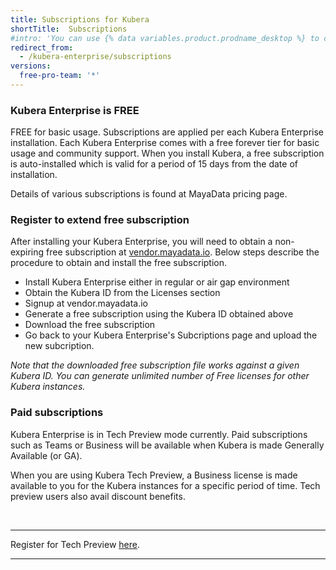 ```yaml
---
title: Subscriptions for Kubera
shortTitle:  Subscriptions
#intro: 'You can use {% data variables.product.prodname_desktop %} to create and manage a Git repository without using the command line.'
redirect_from:
  - /kubera-enterprise/subscriptions
versions:
  free-pro-team: '*'
---
```




### Kubera Enterprise is FREE

FREE for basic usage. Subscriptions are applied per each Kubera Enterprise installation. Each Kubera Enterprise comes with a free forever tier for basic usage and community support. When you install Kubera, a free subscription is auto-installed which is valid for a period of 15 days from the date of installation. 

Details of various subscriptions is found at MayaData pricing page.

### Register to extend free subscription

After installing your Kubera Enterprise, you will need to obtain a non-expiring free subscription at <a href="https://vendor.mayadata.io" target="_blank">vendor.mayadata.io</a>. Below steps describe the procedure to obtain and install the free subscription.

- Install Kubera Enterprise either in regular or air gap environment
- Obtain the Kubera ID from the Licenses section
- Signup at  vendor.mayadata.io
- Generate a free subscription using the Kubera ID  obtained above
- Download the free subscription
- Go back to your Kubera Enterprise's Subcriptions page and upload the new subcription.

*Note that the downloaded free subscription file works against a given Kubera ID. You can generate unlimited number of Free licenses for other Kubera instances.*

### Paid subscriptions 

Kubera Enterprise is in Tech Preview mode currently. Paid subscriptions such as Teams or Business will be available when Kubera is made Generally Available (or GA).

When you are using Kubera Tech Preview, a Business license is made available to you for the Kubera instances for a specific period of time. Tech preview users also avail discount benefits. 

<br>

<hr>

Register for Tech Preview <a href="https://go.mayadata.io/register-for-kubera-chaos-and-propel-technical-preview" target="_blank">here</a>. 

<hr><br>









